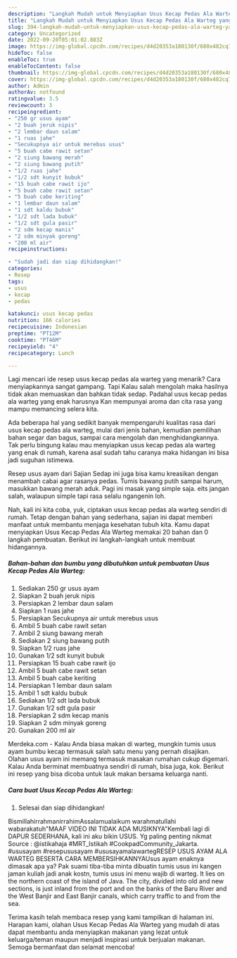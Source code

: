 ```yaml
---
description: "Langkah Mudah untuk Menyiapkan Usus Kecap Pedas Ala Warteg yang Lezat Sekali"
title: "Langkah Mudah untuk Menyiapkan Usus Kecap Pedas Ala Warteg yang Lezat Sekali"
slug: 394-langkah-mudah-untuk-menyiapkan-usus-kecap-pedas-ala-warteg-yang-lezat-sekali
category: Uncategorized
date: 2022-09-20T05:01:02.883Z
image: https://img-global.cpcdn.com/recipes/d4d20353a180130f/680x482cq70/usus-kecap-pedas-ala-warteg-foto-resep-utama.jpg
hideToc: false
enableToc: true
enableTocContent: false
thumbnail: https://img-global.cpcdn.com/recipes/d4d20353a180130f/680x482cq70/usus-kecap-pedas-ala-warteg-foto-resep-utama.jpg
cover: https://img-global.cpcdn.com/recipes/d4d20353a180130f/680x482cq70/usus-kecap-pedas-ala-warteg-foto-resep-utama.jpg
author: Admin
authorAv: notfound
ratingvalue: 3.5
reviewcount: 3
recipeingredient:
- "250 gr usus ayam"
- "2 buah jeruk nipis"
- "2 lembar daun salam"
- "1 ruas jahe"
- "Secukupnya air untuk merebus usus"
- "5 buah cabe rawit setan"
- "2 siung bawang merah"
- "2 siung bawang putih"
- "1/2 ruas jahe"
- "1/2 sdt kunyit bubuk"
- "15 buah cabe rawit ijo"
- "5 buah cabe rawit setan"
- "5 buah cabe keriting"
- "1 lembar daun salam"
- "1 sdt kaldu bubuk"
- "1/2 sdt lada bubuk"
- "1/2 sdt gula pasir"
- "2 sdm kecap manis"
- "2 sdm minyak goreng"
- "200 ml air"
recipeinstructions:

- "Sudah jadi dan siap dihidangkan!"
categories:
- Resep
tags:
- usus
- kecap
- pedas

katakunci: usus kecap pedas 
nutrition: 166 calories
recipecuisine: Indonesian
preptime: "PT12M"
cooktime: "PT46M"
recipeyield: "4"
recipecategory: Lunch

---
```



Lagi mencari ide resep usus kecap pedas ala warteg yang menarik? Cara menyiapkannya sangat gampang. Tapi Kalau salah mengolah maka hasilnya tidak akan memuaskan dan bahkan tidak sedap. Padahal usus kecap pedas ala warteg yang enak harusnya Kan mempunyai aroma dan cita rasa yang mampu memancing selera kita.


Ada beberapa hal yang sedikit banyak mempengaruhi kualitas rasa dari usus kecap pedas ala warteg, mulai dari jenis bahan, kemudian pemilihan bahan segar dan bagus, sampai cara mengolah dan menghidangkannya. Tak perlu bingung kalau mau menyiapkan usus kecap pedas ala warteg yang enak di rumah, karena asal sudah tahu caranya maka hidangan ini bisa jadi suguhan istimewa.

Resep usus ayam dari Sajian Sedap ini juga bisa kamu kreasikan dengan menambah cabai agar rasanya pedas. Tumis bawang putih sampai harum, masukkan bawang merah aduk. Pagi ini masak yang simple saja. eits jangan salah, walaupun simple tapi rasa selalu ngangenin loh.


Nah, kali ini kita coba, yuk, ciptakan usus kecap pedas ala warteg sendiri di rumah. Tetap dengan bahan yang sederhana, sajian ini dapat memberi manfaat untuk membantu menjaga kesehatan tubuh kita. Kamu dapat menyiapkan Usus Kecap Pedas Ala Warteg memakai 20 bahan dan 0 langkah pembuatan. Berikut ini langkah-langkah untuk membuat hidangannya.

<!--inarticleads1-->

##### Bahan-bahan dan bumbu yang dibutuhkan untuk pembuatan Usus Kecap Pedas Ala Warteg:

1. Sediakan 250 gr usus ayam
1. Siapkan 2 buah jeruk nipis
1. Persiapkan 2 lembar daun salam
1. Siapkan 1 ruas jahe
1. Persiapkan Secukupnya air untuk merebus usus
1. Ambil 5 buah cabe rawit setan
1. Ambil 2 siung bawang merah
1. Sediakan 2 siung bawang putih
1. Siapkan 1/2 ruas jahe
1. Gunakan 1/2 sdt kunyit bubuk
1. Persiapkan 15 buah cabe rawit ijo
1. Ambil 5 buah cabe rawit setan
1. Ambil 5 buah cabe keriting
1. Persiapkan 1 lembar daun salam
1. Ambil 1 sdt kaldu bubuk
1. Sediakan 1/2 sdt lada bubuk
1. Gunakan 1/2 sdt gula pasir
1. Persiapkan 2 sdm kecap manis
1. Siapkan 2 sdm minyak goreng
1. Gunakan 200 ml air


Merdeka.com - Kalau Anda biasa makan di warteg, mungkin tumis usus ayam bumbu kecap termasuk salah satu menu yang pernah disajikan. Olahan usus ayam ini memang termasuk masakan rumahan cukup digemari. Kalau Anda berminat membuatnya sendiri di rumah, bisa juga, kok. Berikut ini resep yang bisa dicoba untuk lauk makan bersama keluarga nanti. 

<!--inarticleads2-->

##### Cara buat Usus Kecap Pedas Ala Warteg:


1. Selesai dan siap dihidangkan!

BismillahirrahmanirrahimAssalamualaikum warahmatullahi wabarakatuh&#34;MAAF VIDEO INI TIDAK ADA MUSIKNYA&#34;Kembali lagi di DAPUR SEDERHANA, kali ini aku bikin USUS. Yg paling penting nikmat Source : @istikahaja #MRT_Istikah #CookpadCommunity_Jakarta. #ususayam #resepususayam #ususayamalawartegRESEP USUS AYAM ALA WARTEG BESERTA CARA MEMBERSIHKANNYAUsus ayam enaknya dimasak apa ya? Pak suami tiba-tiba minta dibuatin tumis usus ini kangen jaman kuliah jadi anak kostn, tumis usus ini menu wajib di warteg. It lies on the northern coast of the island of Java. The city, divided into old and new sections, is just inland from the port and on the banks of the Baru River and the West Banjir and East Banjir canals, which carry traffic to and from the sea. 

Terima kasih telah membaca resep yang kami tampilkan di halaman ini. Harapan kami, olahan Usus Kecap Pedas Ala Warteg yang mudah di atas dapat membantu anda menyiapkan makanan yang lezat untuk keluarga/teman maupun menjadi inspirasi untuk berjualan makanan. Semoga bermanfaat dan selamat mencoba!
